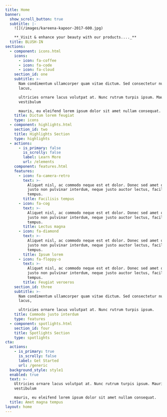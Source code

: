 ```yaml
---
title: Home
banner:
  show_scroll_button: true
  subtitle: |-
    ![](/images/kareena-kapoor-2017-600.jpg)

    **_Visit & enhance your beauty with our products...._**
  title: BLUSH-IN
sections:
  - component: icons.html
    icons:
      - icon: fa-coffee
      - icon: fa-code
      - icon: fa-cloud
    section_id: one
    subtitle: >-
      Nam condimentum ullamcorper quam vitae dictum. Sed consectetur nulla
      lacus,  

      ultricies ornare lacus volutpat at. Nunc rutrum turpis ipsum. Mauris at
      vestibulum  

      mauris, eu eleifend lorem ipsum dolor sit amet nullam consequat.
    title: Dictum lorem feugiat
    type: icons
  - component: highlights.html
    section_id: two
    title: Highlights Section
    type: highlights
  - actions:
      - is_primary: false
        is_scrolly: false
        label: Learn More
        url: /elements
    component: features.html
    features:
      - icon: fa-camera-retro
        text: >-
          Aliquet nisl, ac commodo neque est et dolor. Donec sed amet ornare,
          justo non pulvinar interdum, neque justo auctor lectus, facilisis diam
          tempus.
        title: Facilisis tempus
      - icon: fa-cog
        text: >-
          Aliquet nisl, ac commodo neque est et dolor. Donec sed amet ornare,
          justo non pulvinar interdum, neque justo auctor lectus, facilisis diam
          tempus.
        title: Lectus magna
      - icon: fa-diamond
        text: >-
          Aliquet nisl, ac commodo neque est et dolor. Donec sed amet ornare,
          justo non pulvinar interdum, neque justo auctor lectus, facilisis diam
          tempus.
        title: Ipsum lorem
      - icon: fa-floppy-o
        text: >-
          Aliquet nisl, ac commodo neque est et dolor. Donec sed amet ornare,
          justo non pulvinar interdum, neque justo auctor lectus, facilisis diam
          tempus.
        title: Feugiat veroeros
    section_id: three
    subtitle: >-
      Nam condimentum ullamcorper quam vitae dictum. Sed consectetur nulla
      lacus,  

      ultricies ornare lacus volutpat at. Nunc rutrum turpis ipsum.
    title: Commodo justo interdum
    type: features
  - component: spotlights.html
    section_id: four
    title: Spotlights Section
    type: spotlights
cta:
  actions:
    - is_primary: true
      is_scrolly: false
      label: Get Started
      url: /generic
  background_style: style1
  enabled: true
  text: >-
    Ultricies ornare lacus volutpat at. Nunc rutrum turpis ipsum. Mauris at
    vestibulum  

    mauris, eu eleifend lorem ipsum dolor sit amet nullam consequat.
  title: Amet magna tempus
layout: home
---
```


